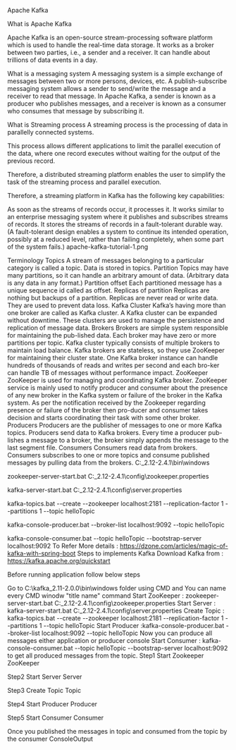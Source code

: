 Apache Kafka

What is Apache Kafka

Apache Kafka is an open-source stream-processing software platform which is used to handle the real-time data storage.
It works as a broker between two parties, i.e., a sender and a receiver.
It can handle about trillions of data events in a day.

What is a messaging system
A messaging system is a simple exchange of messages between two or more persons, devices, etc.
A publish-subscribe messaging system allows a sender to send/write the message and a receiver to read that message.
In Apache Kafka, a sender is known as a producer who publishes messages, and a receiver is known as a consumer who consumes that message by subscribing it.

What is Streaming process
A streaming process is the processing of data in parallelly connected systems.

This process allows different applications to limit the parallel execution of the data, where one record executes without waiting for the output of the previous record.

Therefore, a distributed streaming platform enables the user to simplify the task of the streaming process and parallel execution.

Therefore, a streaming platform in Kafka has the following key capabilities:

As soon as the streams of records occur, it processes it.
It works similar to an enterprise messaging system where it publishes and subscribes streams of records.
It stores the streams of records in a fault-tolerant durable way. (A fault-tolerant design enables a system to continue its intended operation, possibly at a reduced level, rather than failing completely, when some part of the system fails.)
apache-kafka-tutorial-1.png

Terminology
Topics
A stream of messages belonging to a particular category is called a topic. Data is stored in topics.
Partition
Topics may have many partitions, so it can handle an arbitrary amount of data. (Arbitrary data is any data in any format.)
Partition offset
Each partitioned message has a unique sequence id called as offset.
Replicas of partition
Replicas are nothing but backups of a partition. Replicas are never read or write data. They are used to prevent data loss.
Kafka Cluster
Kafka’s having more than one broker are called as Kafka cluster.
A Kafka cluster can be expanded without downtime.
These clusters are used to manage the persistence and replication of message data.
Brokers
Brokers are simple system responsible for maintaining the pub-lished data.
Each broker may have zero or more partitions per topic.
Kafka cluster typically consists of multiple brokers to maintain load balance.
Kafka brokers are stateless, so they use ZooKeeper for maintaining their cluster state.
One Kafka broker instance can handle hundreds of thousands of reads and writes per second and each bro-ker can handle TB of messages without performance impact.
ZooKeeper
ZooKeeper is used for managing and coordinating Kafka broker.
ZooKeeper service is mainly used to notify producer and consumer about the presence of any new broker in the Kafka system or failure of the broker in the Kafka system.
As per the notification received by the Zookeeper regarding presence or failure of the broker then pro-ducer and consumer takes decision and starts coordinating their task with some other broker.
Producers
Producers are the publisher of messages to one or more Kafka topics.
Producers send data to Kafka brokers. Every time a producer pub-lishes a message to a broker, the broker simply appends the message to the last segment file.
Consumers
Consumers read data from brokers.
Consumers subscribes to one or more topics and consume published messages by pulling data from the brokers.
C:\_2.12-2.4.1\bin\windows

zookeeper-server-start.bat C:\_2.12-2.4.1\config\zookeeper.properties

kafka-server-start.bat C:\_2.12-2.4.1\config\server.properties

kafka-topics.bat --create --zookeeper localhost:2181 --replication-factor 1 --partitions 1 --topic helloTopic

kafka-console-producer.bat --broker-list localhost:9092 --topic helloTopic

kafka-console-consumer.bat --topic helloTopic --bootstrap-server localhost:9092
To Refer More details : https://dzone.com/articles/magic-of-kafka-with-spring-boot
Steps to implements Kafka
Download Kafka from : https://kafka.apache.org/quickstart

Before running application follow below steps

Go to C:\kafka_2.11-2.0.0\bin\windows folder using CMD and
You can name every CMD winodw "title name" command
Start ZooKeeper : zookeeper-server-start.bat C:_2.12-2.4.1\config\zookeeper.properties
Start Server : kafka-server-start.bat C:_2.12-2.4.1\config\server.properties
Create Topic : kafka-topics.bat --create --zookeeper localhost:2181 --replication-factor 1 --partitions 1 --topic helloTopic
Start Producer :kafka-console-producer.bat --broker-list localhost:9092 --topic helloTopic
Now you can produce all messages either application or producer console
Start Consumer : kafka-console-consumer.bat --topic helloTopic --bootstrap-server localhost:9092 to get all produced messages from the topic.
Step1 Start Zookeeper
ZooKeeper

Step2 Start Server
Server

Step3 Create Topic
Topic

Step4 Start Producer
Producer

Step5 Start Consumer
Consumer

Once you published the messages in topic and consumed from the topic by the consumer
ConsoleOutput
